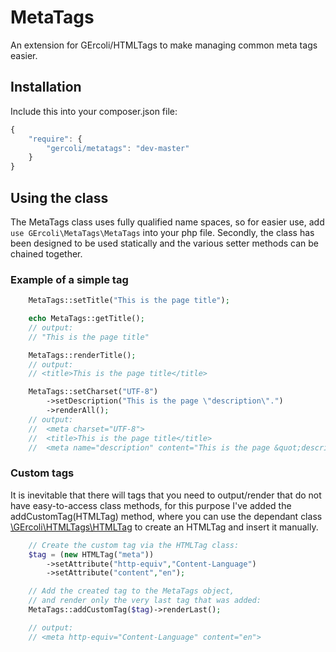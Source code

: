 # MetaTags #
An extension for GErcoli/HTMLTags to make managing common meta tags easier.

## Installation ##

Include this into your composer.json file:
```javascript
{
    "require": {
        "gercoli/metatags": "dev-master"
    }
}
```

## Using the class ##
The MetaTags class uses fully qualified name spaces, so for easier use, add ```use GErcoli\MetaTags\MetaTags``` into your php file.
Secondly, the class has been designed to be used statically and the various setter methods can be chained together.

### Example of a simple tag ###
```PHP
    MetaTags::setTitle("This is the page title");

    echo MetaTags::getTitle();
    // output:
    // "This is the page title"

    MetaTags::renderTitle();
    // output:
    // <title>This is the page title</title>

    MetaTags::setCharset("UTF-8")
        ->setDescription("This is the page \"description\".")
        ->renderAll();
    // output:
    //  <meta charset="UTF-8">
    //  <title>This is the page title</title>
    //  <meta name="description" content="This is the page &quot;description&quot;.">
```

### Custom tags ###
It is inevitable that there will tags that you need to output/render that do not have easy-to-access class methods,
for this purpose I've added the addCustomTag(HTMLTag) method, where you can use the dependant
class [\GErcoli\HTMLTags\HTMLTag](https://github.com/Gercoli/HTMLTags) to create an HTMLTag and insert it manually.
```PHP
    // Create the custom tag via the HTMLTag class:
    $tag = (new HTMLTag("meta"))
        ->setAttribute("http-equiv","Content-Language")
        ->setAttribute("content","en");

    // Add the created tag to the MetaTags object,
    // and render only the very last tag that was added:
    MetaTags::addCustomTag($tag)->renderLast();

    // output:
    // <meta http-equiv="Content-Language" content="en">
```